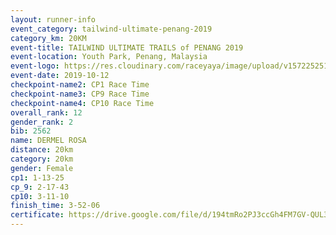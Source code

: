 ```yaml
---
layout: runner-info 
event_category: tailwind-ultimate-penang-2019 
category_km: 20KM 
event-title: TAILWIND ULTIMATE TRAILS of PENANG 2019 
event-location: Youth Park, Penang, Malaysia 
event-logo: https://res.cloudinary.com/raceyaya/image/upload/v1572252513/logo/utop-2019_h9tzys.jpg 
event-date: 2019-10-12 
checkpoint-name2: CP1 Race Time 
checkpoint-name3: CP9 Race Time 
checkpoint-name4: CP10 Race Time 
overall_rank: 12
gender_rank: 2
bib: 2562
name: DERMEL ROSA
distance: 20km
category: 20km
gender: Female
cp1: 1-13-25
cp_9: 2-17-43
cp10: 3-11-10
finish_time: 3-52-06
certificate: https://drive.google.com/file/d/194tmRo2PJ3ccGh4FM7GV-QUL3xCNr2tU/view?usp=sharing
---
```

